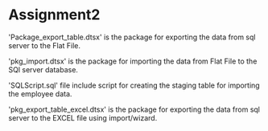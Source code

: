 # Assignment2

'Package_export_table.dtsx' is the package for exporting the data from sql server to the Flat File.

'pkg_import.dtsx' is the package for importing the data from Flat File to the SQl server database.

'SQLScript.sql' file include script for creating the staging table for importing the employee data.

'pkg_export_table_excel.dtsx' is the package for exporting the data from sql server to the EXCEL file using import/wizard.
